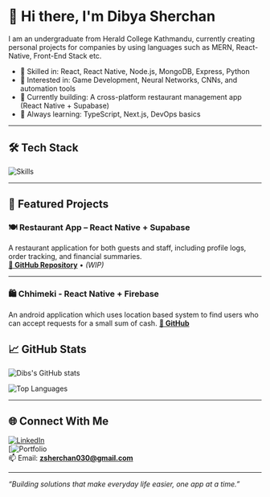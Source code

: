 # 👋 Hi there, I'm Dibya Sherchan

I am an undergraduate from Herald College Kathmandu, currently creating personal projects for companies by using languages such as MERN, React-Native, Front-End Stack etc.

- 💼 Skilled in: React, React Native, Node.js, MongoDB, Express, Python
- 🤖 Interested in: Game Development, Neural Networks, CNNs, and automation tools
- 🚀 Currently building: A cross-platform restaurant management app (React Native + Supabase)
- 🧠 Always learning: TypeScript, Next.js, DevOps basics

---

## 🛠️ Tech Stack

![Skills](https://skillicons.dev/icons?i=html,css,js,react,reactnative,nodejs,mongodb,express,git,github,tailwind,figma,python,tensorflow,firebase)

---

## 📌 Featured Projects

### 🍽️ Restaurant App – React Native + Supabase  
A restaurant application for both guests and staff, including profile logs, order tracking, and financial summaries.  
**[🔗 GitHub Repository](https://github.com/DibyaSherchan/RestaurantApp)** • *(WIP)*

---

### 🛍️ Chhimeki - React Native + Firebase  
An android application which uses location based system to find users who can accept requests for a small sum of cash.
**[🔗 GitHub](https://github.com/DibyaSherchan/ChhimekiFrontend)**


## 📈 GitHub Stats

![Dibs's GitHub stats](https://github-readme-stats.vercel.app/api?username=dibssherchan&show_icons=true&theme=github_dark)

![Top Languages](https://github-readme-stats.vercel.app/api/top-langs/?username=dibssherchan&layout=compact&theme=github_dark)

---

## 🌐 Connect With Me

[![LinkedIn](https://img.shields.io/badge/LinkedIn-blue?logo=linkedin&style=for-the-badge)](https://www.linkedin.com/in/dibya-sherchan-074670259/)  
[![Portfolio](https://dibyasherchan.github.io/NewPortfolio/)  
📫 Email: **zsherchan030@gmail.com**

---

_“Building solutions that make everyday life easier, one app at a time.”_


